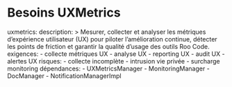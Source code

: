 # Besoins UXMetrics

uxmetrics:
  description: >
    Mesurer, collecter et analyser les métriques d’expérience utilisateur (UX) pour piloter l’amélioration continue, détecter les points de friction et garantir la qualité d’usage des outils Roo Code.
  exigences:
    - collecte métriques UX
    - analyse UX
    - reporting UX
    - audit UX
    - alertes UX
  risques:
    - collecte incomplète
    - intrusion vie privée
    - surcharge monitoring
  dépendances:
    - UXMetricsManager
    - MonitoringManager
    - DocManager
    - NotificationManagerImpl
